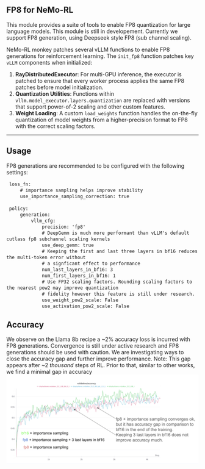 ## FP8 for NeMo-RL

This module provides a suite of tools to enable FP8 quantization for large language models. This module is still in developement. Currently we support FP8 generation, using Deepseek style FP8 (sub channel scaling).

NeMo-RL monkey patches several vLLM functions to enable FP8 generations for reinforcement learning. The `init_fp8` function patches key `vLLM` components when initialized:
1.  **RayDistributedExecutor**: For multi-GPU inference, the executor is patched to ensure that every worker process applies the same FP8 patches before model initialization.
2.  **Quantization Utilities**: Functions within `vllm.model_executor.layers.quantization` are replaced with versions that support power-of-2 scaling and other custom features.
3.  **Weight Loading**: A custom `load_weights` function handles the on-the-fly quantization of model weights from a higher-precision format to FP8 with the correct scaling factors.

---

## Usage

FP8 generations are recommended to be configured with the following settings:

   ```
    loss_fn:
        # importance sampling helps improve stability
        use_importance_sampling_correction: true

    policy:
        generation:
            vllm_cfg:
                precision: 'fp8'
                # DeepGemm is much more performant than vLLM's default cutlass fp8 subchannel scaling kernels
                use_deep_gemm: true
                # Keeping the first and last three layers in bf16 reduces the multi-token error without
                # a signficant effect to performance
                num_last_layers_in_bf16: 3
                num_first_layers_in_bf16: 1
                # Use FP32 scaling factors. Rounding scaling factors to the nearest pow2 may improve quantization 
                # fidelity however this feature is still under research.
                use_weight_pow2_scale: False
                use_activation_pow2_scale: False
```

## Accuracy

We observe on the Llama 8b recipe a ~2% accuracy loss is incurred with FP8 generations. Convergence is still under active research and FP8 generations should be used with caution. We are investigating ways to close the accuracy gap and further improve performance. Note: This gap appears after ~2 *thousand* steps of RL. Prior to that, similar to other works, we find a minimal gap in accuracy
![FP8 LLAMA8b Convergence](assets/fp8_curves.png)

